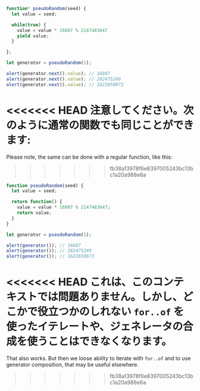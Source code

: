 ```js run demo
function* pseudoRandom(seed) {
  let value = seed;

  while(true) {
    value = value * 16807 % 2147483647
    yield value;
  }

};

let generator = pseudoRandom(1);

alert(generator.next().value); // 16807
alert(generator.next().value); // 282475249
alert(generator.next().value); // 1622650073
```

<<<<<<< HEAD
注意してください。次のように通常の関数でも同じことができます:
=======
Please note, the same can be done with a regular function, like this:
>>>>>>> fb38a13978f6e8397005243bc13bc1a20a988e6a

```js run
function pseudoRandom(seed) {
  let value = seed;

  return function() {
    value = value * 16807 % 2147483647;
    return value;
  }
}

let generator = pseudoRandom(1);

alert(generator()); // 16807
alert(generator()); // 282475249
alert(generator()); // 1622650073
```

<<<<<<< HEAD
これは、このコンテキストでは問題ありません。しかし、どこかで役立つかのしれない `for..of` を使ったイテレートや、ジェネレータの合成を使うことはできなくなります。
=======
That also works. But then we loose ability to iterate with `for..of` and to use generator composition, that may be useful elsewhere.
>>>>>>> fb38a13978f6e8397005243bc13bc1a20a988e6a
